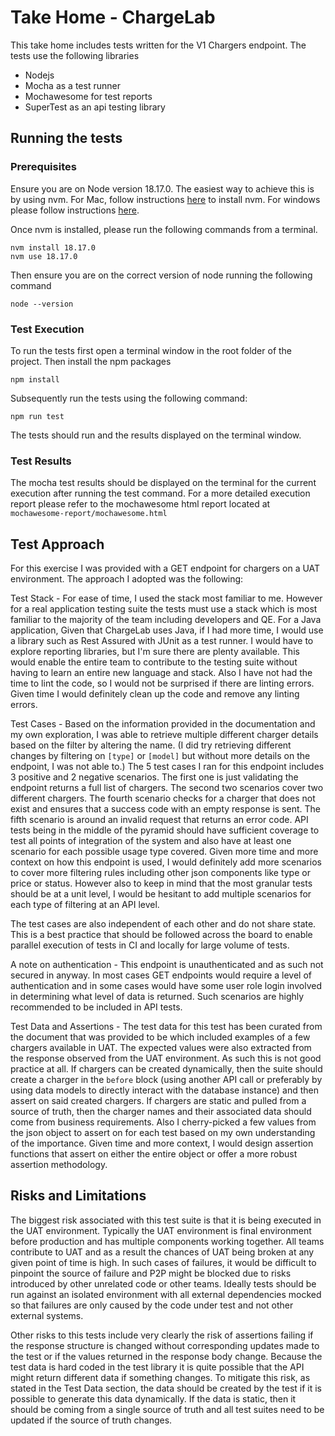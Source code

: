 # Take Home - ChargeLab

This take home includes tests written for the V1 Chargers endpoint. The tests use the following libraries

- Nodejs
- Mocha as a test runner
- Mochawesome for test reports
- SuperTest as an api testing library

## Running the tests

### Prerequisites

Ensure you are on Node version 18.17.0. The easiest way to achieve this is by using nvm. For Mac, follow instructions [here](https://formulae.brew.sh/formula/nvm) to install nvm. For windows please follow instructions [here](https://learn.microsoft.com/en-us/windows/dev-environment/javascript/nodejs-on-windows).

Once nvm is installed, please run the following commands from a terminal.

```
nvm install 18.17.0
nvm use 18.17.0
```

Then ensure you are on the correct version of node running the following command

```
node --version
```

### Test Execution

To run the tests first open a terminal window in the root folder of the project. Then install the npm packages

```
npm install
```

Subsequently run the tests using the following command:

```
npm run test
```

The tests should run and the results displayed on the terminal window.

### Test Results

The mocha test results should be displayed on the terminal for the current execution after running the test command. For a more detailed execution
report please refer to the mochawesome html report located at `mochawesome-report/mochawesome.html`

## Test Approach

For this exercise I was provided with a GET endpoint for chargers on a UAT environment. The approach I adopted was the following:

Test Stack - For ease of time, I used the stack most familiar to me. However for a real application testing suite the tests must use a stack which is most
familiar to the majority of the team including developers and QE. For a Java application, Given that ChargeLab uses Java, if I had more time, I would use a library such as Rest Assured with JUnit as a test runner. I would have to explore reporting libraries, but I'm sure there are plenty available. This would enable the entire team to contribute to the testing suite without having to learn an entire new language and stack. Also I have not had the time to lint the code, so I would not be surprised if there are linting errors. Given time I would definitely clean up the code and remove any linting errors.

Test Cases - Based on the information provided in the documentation and my own exploration, I was able to retrieve multiple different charger details based on the filter by altering the name. (I did try retrieving different changes by filtering on `[type]` or `[model]` but without more details on the endpoint, I was not able to.) The 5 test cases I ran for this endpoint includes 3 positive and 2 negative scenarios. The first one is just validating the endpoint returns a full list of chargers. The second two scenarios cover two different chargers. The fourth scenario checks for a charger that does not exist and ensures that a success code with an empty response is sent. The fifth scenario is around an invalid request that returns an error code. API tests being in the middle of the pyramid should have sufficient coverage to test all points of integration of the system and also have at least one scenario for each possible usage type covered. Given more time and more context on how this endpoint is used, I would definitely add more scenarios to cover more filtering rules including other json components like type or price or status. However also to keep in mind that the most granular tests should be at a unit level, I would be hesitant to add multiple scenarios for each type of filtering at an API level. 

The test cases are also independent of each other and do not share state. This is a best practice that should be followed across the board to enable parallel execution of tests in CI and locally for large volume of tests.

A note on authentication - This endpoint is unauthenticated and as such not secured in anyway. In most cases GET endpoints would require a level of authentication and in some cases would have some user role login involved in determining what level of data is returned. Such scenarios are highly recommended to be included in API tests.

Test Data and Assertions - The test data for this test has been curated from the document that was provided to be which included examples of a few chargers available in UAT. The expected values were also extracted from the response observed from the UAT environment. As such this is not good practice at all. If chargers can be created dynamically, then the suite should create a charger in the `before` block (using another API call or preferably by using data models to directly interact with the database instance) and then assert on said created chargers. If chargers are static and pulled from a source of truth, then the charger names and their associated data should come from business requirements. Also I cherry-picked a few values from the json object to assert on for each test based on my own understanding of the importance. Given time and more context, I would design assertion functions that assert on either the entire object or offer a more robust assertion methodology.

## Risks and Limitations

The biggest risk associated with this test suite is that it is being executed in the UAT environment. Typically the UAT environment is final environment before production and has multiple components working together. All teams contribute to UAT and as a result the chances of UAT being broken at any given point of time is high. In such cases of failures, it would be difficult to pinpoint the source of failure and P2P might be blocked due to risks introduced by other unrelated code or other teams. Ideally tests should be run against an isolated environment with all external dependencies mocked so that failures are only caused by the code under test and not other external systems. 

Other risks to this tests include very clearly the risk of assertions failing if the response structure is changed without corresponding updates made to the test or if the values returned in the response body change. Because the test data is hard coded in the test library it is quite possible that the API might return different data if something changes. To mitigate this risk, as stated in the Test Data section, the data should be created by the test if it is possible to generate this data dynamically. If the data is static, then it should be coming from a single source of truth and all test suites need to be updated if the source of truth changes.




